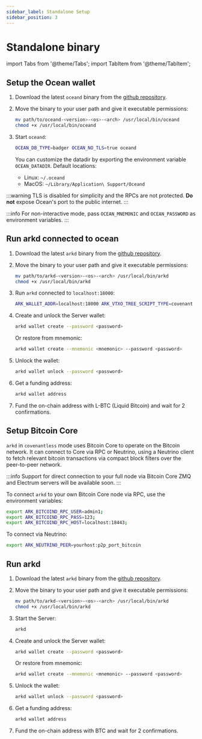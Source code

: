 ```yaml
---
sidebar_label: Standalone Setup
sidebar_position: 3
---
```


# Standalone binary

import Tabs from '@theme/Tabs';
import TabItem from '@theme/TabItem';

<Tabs>
  <TabItem value="covenant" label="Ark">

## Setup the Ocean wallet

1. Download the latest `oceand` binary from the [github repository](https://github.com/vulpemventures/ocean/releases).

2. Move the binary to your user path and give it executable permissions:

   ```sh
   mv path/to/oceand-<version>-<os>-<arch> /usr/local/bin/oceand
   chmod +x /usr/local/bin/oceand
   ```

3. Start `oceand`:

   ```bash
   OCEAN_DB_TYPE=badger OCEAN_NO_TLS=true oceand
   ```

   You can customize the datadir by exporting the environment variable `OCEAN_DATADIR`. Default locations:
   - Linux: `~/.oceand`
   - MacOS: `~/Library/Application\ Support/Oceand`

:::warning
TLS is disabled for simplicity and the RPCs are not protected. **Do not** expose Ocean's port to the public internet.
:::

:::info
For non-interactive mode, pass `OCEAN_MNEMONIC` and `OCEAN_PASSWORD` as environment variables.
:::

## Run arkd connected to ocean

1. Download the latest `arkd` binary from the [github repository](https://github.com/ark-network/ark/releases).

2. Move the binary to your user path and give it executable permissions:

   ```sh
   mv path/to/arkd-<version>-<os>-<arch> /usr/local/bin/arkd
   chmod +x /usr/local/bin/arkd
   ```

3. Run `arkd` connected to `localhost:18000`:

   ```bash
   ARK_WALLET_ADDR=localhost:18000 ARK_VTXO_TREE_SCRIPT_TYPE=covenant ARK_NETWORK=liquid arkd
   ```

4. Create and unlock the Server wallet:

   ```sh
   arkd wallet create --password <password>
   ```

   Or restore from mnemonic:

   ```sh
   arkd wallet create --mnemonic <mnemonic> --password <password>
   ```

5. Unlock the wallet:

   ```sh
   arkd wallet unlock --password <password>
   ```

6. Get a funding address:

   ```sh
   arkd wallet address
   ```

7. Fund the on-chain address with L-BTC (Liquid Bitcoin) and wait for 2 confirmations.

  </TabItem>
  <TabItem value="covenant-less" label="clArk" default>

## Setup Bitcoin Core

`arkd` in `covenantless` mode uses Bitcoin Core to operate on the Bitcoin network. It can connect to Core via RPC or Neutrino, using a Neutrino client to fetch relevant bitcoin transactions via compact block filters over the peer-to-peer network.

:::info
Support for direct connection to your full node via Bitcoin Core ZMQ and Electrum servers will be available soon.
:::

To connect `arkd` to your own Bitcoin Core node via RPC, use the environment variables:

```sh
export ARK_BITCOIND_RPC_USER=admin1;
export ARK_BITCOIND_RPC_PASS=123;
export ARK_BITCOIND_RPC_HOST=localhost:18443;
```

To connect via Neutrino:

```sh
export ARK_NEUTRINO_PEER=yourhost:p2p_port_bitcoin
```

## Run arkd

1. Download the latest `arkd` binary from the [github repository](https://github.com/ark-network/ark/releases).

2. Move the binary to your user path and give it executable permissions:

   ```sh
   mv path/to/arkd-<version>-<os>-<arch> /usr/local/bin/arkd
   chmod +x /usr/local/bin/arkd
   ```

3. Start the Server:

   ```sh
   arkd
   ```

4. Create and unlock the Server wallet:

   ```sh
   arkd wallet create --password <password>
   ```

   Or restore from mnemonic:

   ```sh
   arkd wallet create --mnemonic <mnemonic> --password <password>
   ```

5. Unlock the wallet:

   ```sh
   arkd wallet unlock --password <password>
   ```

6. Get a funding address:

   ```sh
   arkd wallet address
   ```

7. Fund the on-chain address with BTC and wait for 2 confirmations.

  </TabItem>
</Tabs>
